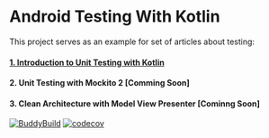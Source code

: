 # Android Testing With Kotlin



This project serves as an example for set of articles about testing:

#### [1. Introduction to Unit Testing with Kotlin](/docs/Unit-Testing-Introduction.md)

#### 2. Unit Testing with Mockito 2 \[Comming Soon\]

#### 3. Clean Architecture with Model View Presenter \[Cominng Soon\]

[![BuddyBuild](https://dashboard.buddybuild.com/api/statusImage?appID=5825dccc563ac401004ab979&branch=master&build=latest)](https://dashboard.buddybuild.com/apps/5825dccc563ac401004ab979/build/latest) [![codecov](https://codecov.io/gh/dbacinski/Android-Testing-In-Kotlin/branch/master/graph/badge.svg)](https://codecov.io/gh/dbacinski/Android-Testing-In-Kotlin)



